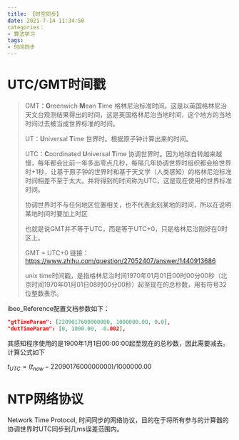 ```yaml
---
title: 【时空同步】
date: 2021-7-14 11:34:50
categories：
- 算法学习
tags:
- 时间同步
---
```


### 

# UTC/GMT时间戳

> GMT：**G**reenwich **M**ean **T**ime 格林尼治标准时间。这是以英国格林尼治天文台观测结果得出的时间，这是英国格林尼治当地时间，这个地方的当地时间过去被当成世界标准的时间。
>
> UT：**U**niversal **T**ime 世界时。根据原子钟计算出来的时间。
>
> UTC：**C**oordinated **U**niversal **T**ime 协调世界时。因为地球自转越来越慢，每年都会比前一年多出零点几秒，每隔几年协调世界时组织都会给世界时+1秒，让基于原子钟的世界时和基于天文学（人类感知）的格林尼治标准时间相差不至于太大。并将得到的时间称为UTC，这是现在使用的世界标准时间。
>
> 协调世界时不与任何地区位置相关，也不代表此刻某地的时间，所以在说明某地时间时要加上时区
>
> 也就是说GMT并不等于UTC，而是等于UTC+0，只是格林尼治刚好在0时区上。
>
> GMT = UTC+0
> 链接：https://www.zhihu.com/question/27052407/answer/1440913686
>
> unix time时间戳，是指格林尼治时间1970年01月01日00时00分00秒（北京时间1970年01月01日08时00分00秒）起至现在的总秒数，用有符号32位整数表示。

ibeo_Reference配置文档参数如下：

```json
"gtTimeParam": [2209017600000000, 1000000.00, 0.0],
"dutTimeParam": [0, 1000.00, -0.002],
```

其感知程序使用的是1900年1月1日00:00:00起至现在的总秒数，因此需要减去。计算公式如下

$t_{UTC}=(t_{now}-2209017600000000)/1000000.00$ 

# NTP网络协议

Network Time Protocol, 时间同步的网络协议，目的在于将所有参与的计算器的协调世界时UTC同步到几ms误差范围内。